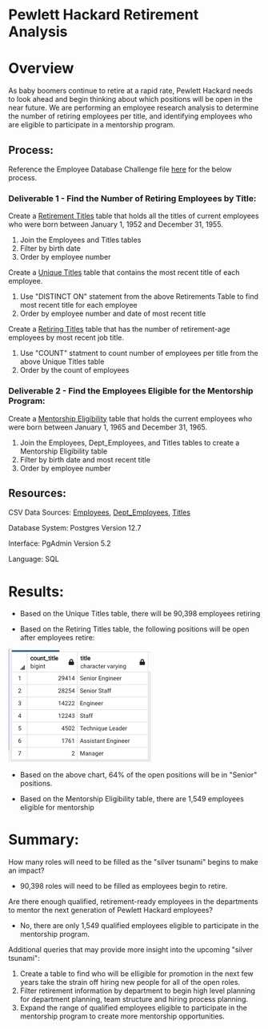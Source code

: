 # Pewlett Hackard Retirement Analysis

# Overview

As baby boomers continue to retire at a rapid rate, Pewlett Hackard needs to look ahead and begin thinking about which positions will be open in the near future. We are performing an employee research analysis to determine the number of retiring employees per title, and identifying employees who are eligible to participate in a mentorship program.

## Process:
Reference the Employee Database Challenge file [here](https://github.com/corispade/Pewlett_Hackard_Analysis/blob/main/Queries/Employee_Database_challenge.sql) for the below process.

### Deliverable 1 - Find the Number of Retiring Employees by Title:
Create a [Retirement Titles](https://github.com/corispade/Pewlett_Hackard_Analysis/blob/main/Data/retirement_titles.csv) table that holds all the titles of current employees who were born between January 1, 1952 and December 31, 1955. 
 1. Join the Employees and Titles tables
 2. Filter by birth date
 3. Order by employee number

Create a [Unique Titles](https://github.com/corispade/Pewlett_Hackard_Analysis/blob/main/Data/unique_titles.csv) table that contains the most recent title of each employee. 
 1. Use "DISTINCT ON" statement from the above Retirements Table to find most recent title for each employee
 2. Order by employee number and date of most recent title

Create a [Retiring Titles](https://github.com/corispade/Pewlett_Hackard_Analysis/blob/main/Data/retiring_titles.csv) table that has the number of retirement-age employees by most recent job title.
 1. Use "COUNT" statment to count number of employees per title from the above Unique Titles table
 2. Order by the count of employees

### Deliverable 2 - Find the Employees Eligible for the Mentorship Program:
Create a [Mentorship Eligibility](https://github.com/corispade/Pewlett_Hackard_Analysis/blob/main/Data/mentorship_eligibility.csv) table that holds the current employees who were born between January 1, 1965 and December 31, 1965.
 1. Join the Employees, Dept_Employees, and Titles tables to create a Mentorship Eligibility table
 2. Filter by birth date and most recent title
 3. Order by employee number

## Resources:
CSV Data Sources: [Employees](https://github.com/corispade/Pewlett_Hackard_Analysis/blob/main/Data/employees.csv), [Dept_Employees](https://github.com/corispade/Pewlett_Hackard_Analysis/blob/main/Data/dept_emp.csv), [Titles](https://github.com/corispade/Pewlett_Hackard_Analysis/blob/main/Data/titles.csv)

Database System: Postgres Version 12.7

Interface: PgAdmin Version 5.2

Language: SQL


# Results:

* Based on the Unique Titles table, there will be 90,398 employees retiring

* Based on the Retiring Titles table, the following positions will be open after employees retire:

![picture](https://github.com/corispade/Pewlett_Hackard_Analysis/blob/main/count_retiring_titles.png)

* Based on the above chart, 64% of the open positions will be in "Senior" positions. 

* Based on the Mentorship Eligibility table, there are 1,549 employees eligible for mentorship

# Summary:
How many roles will need to be filled as the "silver tsunami" begins to make an impact?
  * 90,398 roles will need to be filled as employees begin to retire. 

Are there enough qualified, retirement-ready employees in the departments to mentor the next generation of Pewlett Hackard employees?
* No, there are only 1,549 qualified employees eligible to participate in the mentorship program. 

Additional queries that may provide more insight into the upcoming "silver tsunami":
1. Create a table to find who will be elligible for promotion in the next few years take the strain off hiring new people for all of the open roles.
2. Filter retirement information by department to begin high level planning for department planning, team structure and hiring process planning.
3. Expand the range of qualified employees eligible to participate in the mentorship program to create more mentorship opportunities. 
